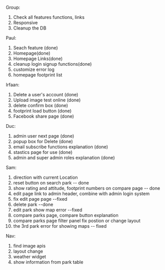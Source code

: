 Group:
1. Check all features functions, links
2. Responsive
3. Cleanup the DB

Paul:
1. Seach feature (done)
2. Homepage(done)
3. Homepage Links(done)
4. cleanup login signup functions(done)
5. customize error log
6. homepage footprint list

Irfaan:
1. Delete a user's account (done)
2. Upload image test online (done)
3. delete confirm box (done)
4. footprint load button (done)
5. Facebook share page (done)

Duc:
1. admin user next page (done)
2. popup box for Delete (done)
3. email subscribe functions explanation (done)
4. stastics page for use (done)
5. admin and super admin roles explanation (done)

Sam:
1. direction with current Location
2. reset button on search park -- done
3. show rating and attitude, footprint numbers on compare page -- done
4. edit page link to admin header, combine with admin login system
5. fix edit page page --fixed
6. delete park --done
7. edit park show map error --fixed
8. compare parks page, compare button explanation
9. compare parks page filter panel fix postion or change layout
10. the 3rd park error for showing maps -- fixed

Nav:
1. find image apis
2. layout change
3. weather widget
4. show information from park table
